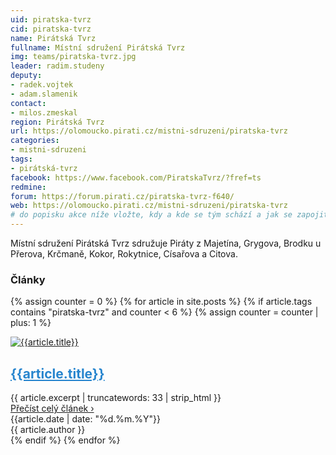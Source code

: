 ```yaml
---
uid: piratska-tvrz
cid: piratska-tvrz
name: Pirátská Tvrz
fullname: Místní sdružení Pirátská Tvrz
img: teams/piratska-tvrz.jpg
leader: radim.studeny
deputy:
- radek.vojtek
- adam.slamenik
contact:
- milos.zmeskal
region: Pirátská Tvrz
url: https://olomoucko.pirati.cz/mistni-sdruzeni/piratska-tvrz
categories:
- mistni-sdruzeni
tags:
- pirátská-tvrz
facebook: https://www.facebook.com/PiratskaTvrz/?fref=ts
redmine: 
forum: https://forum.pirati.cz/piratska-tvrz-f640/
web: https://olomoucko.pirati.cz/mistni-sdruzeni/piratska-tvrz
# do popisku akce níže vložte, kdy a kde se tým schází a jak se zapojit
---
```

Místní sdružení Pirátská Tvrz sdružuje Piráty z Majetína, Grygova, Brodku u Přerova, Krčmaně, Kokor, Rokytnice, Císařova a Citova. 

### Články
{% assign counter = 0 %}
{% for article in site.posts %}
{% if article.tags contains "piratska-tvrz" and counter < 6 %}
{% assign counter = counter | plus: 1 %}
<article itemtype="http://schema.org/BlogPosting" class="c-BlogPosting-excerpt" itemscope="">
  <link itemprop="mainEntityOfPage" href="http://insertshownpagelinkhere.com">
  <div class="c-BlogPosting-excerpt-contentWrapper u-cf">
    <div class="c-BlogPosting-excerpt-photoBox">
      <!-- BlogPosting image -->
      <div itemprop="image" itemtype="http://schema.org/ImageObject" class="c-BlogPosting-excerpt__image" itemscope="">
        <a href="{{article.url | relative_url}}">
          <img src="{{ article.image | relative_url}}" alt="{{article.title}}">
        </a>
        <meta itemprop="url" content="{{ article.image | relative_url }}">
        <meta itemprop="width" content="">
        <meta itemprop="height" content="">
      </div>
    </div>
    <div class="c-BlogPosting-excerpt-contentBox">
      <!-- Headline -->
      <h2 itemprop="headline" class="c-BlogPosting-excerpt__title">
        <a style="color:#2785ce;" href="{{article.url | relative_url }}" itemprop="url">{{article.title}}</a>
      </h2>
      <!-- BlogPosting description-->
      <div itemprop="description" class="c-BlogPosting-excerpt-content">{{ article.excerpt | truncatewords: 33 | strip_html }}</div>
      <a href="{{article.url | relative_url }}" class="c-BlogPosting-excerpt-readMore">Přečíst celý článek &rsaquo;</a>      
    </div>
    <!-- Publisher -->
    <div itemprop="publisher" itemtype="http://schema.org/Organization" class="u-hidden" itemscope="">
      <div itemprop="logo" itemtype="http://schema.org/ImageObject" itemscope="">
        <meta itemprop="url" content="{{ 'assets/img/brand/logo.svg' | relative_url }}"> 
      </div>
      <meta itemprop="name" content="Česká pirátská strana">
    </div>
  </div>
  <div class="c-BlogPosting-excerpt-infoBox">
    <!-- Date published -->
    <span itemprop="description" class="c-BlogPosting-excerpt__datePublished">
      <i class="fa fa-calendar-o" aria-hidden="true"></i> {{article.date | date: "%d.%m.%Y"}}
      <meta itemprop="datePublished" content="{{article.date | date_to_xmlschema }}">
      <meta itemprop="dateModified" content="">
    </span>
    <br class="hide-for-medium">
    <!-- Authors -->
    <span itemprop="author" itemtype="http://schema.org/Person" class="c-BlogPosting-excerpt__authors" itemscope="">
      <i class="fa fa-user" aria-hidden="true"></i>
      <span itemprop="name" class="c-BlogPosting-excerpt__author">{{ article.author }}</span>
      <br class="hide-for-medium">
    </span>     
  </div>
</article>
{% endif %}
{% endfor %}